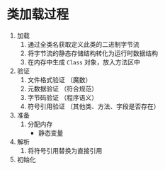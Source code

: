 # 类加载过程

1. 加载
   1. 通过全类名获取定义此类的二进制字节流
   2. 将字节流的静态存储结构转化为运行时数据结构
   3. 在内存中生成  `Class` 对象，放入方法区中
2. 验证
   1. 文件格式验证 （魔数）
   2. 元数据验证 （符合规范）
   3. 字节码验证 （程序语义）
   4. 符号引用验证 （其他类、方法、字段是否存在）
3. 准备
   1. 分配内存
      - 静态变量
4. 解析
   1. 将符号引用替换为直接引用
5. 初始化

